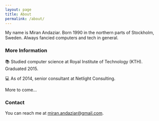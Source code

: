 ```yaml
---
layout: page
title: About
permalink: /about/
---
```


My name is Miran Andaziar. Born 1990 in the northern parts of Stockholm, Sweden. Always fancied computers and tech in general.

### More Information

:books: Studied computer science at Royal Institute of Technology (KTH). Graduated 2015.

:computer: As of 2014, senior consultant at Netlight Consulting.

More to come...

### Contact

You can reach me at [miran.andaziar@gmail.com](mailto:miran.andaziar@gmail.com).